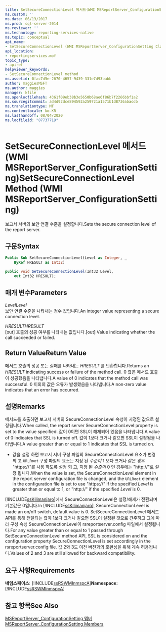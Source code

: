 ```yaml
---
title: SetSecureConnectionLevel 메서드(WMI MSReportServer_ConfigurationSetting) | Microsoft Docs
ms.custom: ''
ms.date: 06/13/2017
ms.prod: sql-server-2014
ms.reviewer: ''
ms.technology: reporting-services-native
ms.topic: conceptual
api_name:
- SetSecureConnectionLevel (WMI MSReportServer_ConfigurationSetting Class)
api_location:
- reportingservices.mof
topic_type:
- apiref
helpviewer_keywords:
- SetSecureConnectionLevel method
ms.assetid: 0fac7d5e-2670-4657-9439-331e7d93babb
author: maggiesMSFT
ms.author: maggies
manager: kfile
ms.openlocfilehash: 4361f09eb38b3e5650b68ae6f86b7f2266bbf1a2
ms.sourcegitcommit: ad4d92dce894592a259721a1571b1d8736abacdb
ms.translationtype: MT
ms.contentlocale: ko-KR
ms.lasthandoff: 08/04/2020
ms.locfileid: "87737719"
---
```

# <a name="setsecureconnectionlevel-method-wmi-msreportserver_configurationsetting"></a><span data-ttu-id="23a3a-102">SetSecureConnectionLevel 메서드(WMI MSReportServer_ConfigurationSetting)</span><span class="sxs-lookup"><span data-stu-id="23a3a-102">SetSecureConnectionLevel Method (WMI MSReportServer_ConfigurationSetting)</span></span>
  <span data-ttu-id="23a3a-103">보고서 서버의 보안 연결 수준을 설정합니다.</span><span class="sxs-lookup"><span data-stu-id="23a3a-103">Sets the secure connection level of the report server.</span></span>  
  
## <a name="syntax"></a><span data-ttu-id="23a3a-104">구문</span><span class="sxs-lookup"><span data-stu-id="23a3a-104">Syntax</span></span>  
  
```vb  
Public Sub SetSecureConnectionLevel(Level as Integer, _  
    ByRef HRESULT as Int32)  
```  
  
```csharp  
public void SetSecureConnectionLevel(Int32 Level,   
    out Int32 HRESULT);  
```  
  
## <a name="parameters"></a><span data-ttu-id="23a3a-105">매개 변수</span><span class="sxs-lookup"><span data-stu-id="23a3a-105">Parameters</span></span>  
 <span data-ttu-id="23a3a-106">*Level*</span><span class="sxs-lookup"><span data-stu-id="23a3a-106">*Level*</span></span>  
 <span data-ttu-id="23a3a-107">보안 연결 수준을 나타내는 정수 값입니다.</span><span class="sxs-lookup"><span data-stu-id="23a3a-107">An integer value representing a secure connection level.</span></span>  
  
 <span data-ttu-id="23a3a-108">*HRESULT*</span><span class="sxs-lookup"><span data-stu-id="23a3a-108">*HRESULT*</span></span>  
 <span data-ttu-id="23a3a-109">[out] 호출의 성공 여부를 나타내는 값입니다.</span><span class="sxs-lookup"><span data-stu-id="23a3a-109">[out] Value indicating whether the call succeeded or failed.</span></span>  
  
## <a name="return-value"></a><span data-ttu-id="23a3a-110">Return Value</span><span class="sxs-lookup"><span data-stu-id="23a3a-110">Return Value</span></span>  
 <span data-ttu-id="23a3a-111">메서드 호출의 성공 또는 실패를 나타내는 *HRESULT* 를 반환합니다.</span><span class="sxs-lookup"><span data-stu-id="23a3a-111">Returns an *HRESULT* indicating success or failure of the method call.</span></span> <span data-ttu-id="23a3a-112">0 값은 메서드 호출이 성공했음을 나타냅니다.</span><span class="sxs-lookup"><span data-stu-id="23a3a-112">A value of 0 indicates that the method call was successful.</span></span> <span data-ttu-id="23a3a-113">0 이외의 값은 오류가 발생했음을 나타냅니다.</span><span class="sxs-lookup"><span data-stu-id="23a3a-113">A non-zero value indicates that an error has occurred.</span></span>  
  
## <a name="remarks"></a><span data-ttu-id="23a3a-114">설명</span><span class="sxs-lookup"><span data-stu-id="23a3a-114">Remarks</span></span>  
 <span data-ttu-id="23a3a-115">메서드를 호출하면 보고서 서버의 SecureConnectionLevel 속성이 지정된 값으로 설정됩니다.</span><span class="sxs-lookup"><span data-stu-id="23a3a-115">When called, the report server SecureConnectionLevel property is set to the value specified.</span></span> <span data-ttu-id="23a3a-116">값이 0이면 SSL이 해제되어 있음을 나타냅니다.</span><span class="sxs-lookup"><span data-stu-id="23a3a-116">A value of 0 indicates that SSL is turned off.</span></span> <span data-ttu-id="23a3a-117">값이 1보다 크거나 같으면 SSL이 설정됨을 나타냅니다.</span><span class="sxs-lookup"><span data-stu-id="23a3a-117">A value greater than or equal to 1 indicates that SSL is turned on.</span></span>  
  
-   <span data-ttu-id="23a3a-118">값을 설정 하면 보고서 서버 구성 파일의 SecureConnectionLevel 요소가 변경 되 고 `URLRoot` 구성 파일의 요소는 지정 된 *수준이* 1 보다 크거나 같은 경우 "https://"를 사용 하도록 설정 되 고, 지정 된 *수준이* 0 인 경우에는 "http://"로 설정 됩니다.</span><span class="sxs-lookup"><span data-stu-id="23a3a-118">When the value is set, the SecureConnectionLevel element in the report server configuration file is changed, and the `URLRoot` element in the configuration file is set to use "https://" if the specified *Level* is greater than or equal to 1, or "http://" if the specified *Level* is 0.</span></span>  
  
 <span data-ttu-id="23a3a-119">[!INCLUDE[ssKilimanjaro](../../includes/sskilimanjaro-md.md)]에서 SecureConnectionLevel은 설정/해제가 전환되며 기본값은 0입니다.</span><span class="sxs-lookup"><span data-stu-id="23a3a-119">In [!INCLUDE[ssKilimanjaro](../../includes/sskilimanjaro-md.md)], SecureConnectionLevel is made an on/off switch, default value is 0.</span></span> <span data-ttu-id="23a3a-120">SetSecureConnectionLevel 메서드 API를 통해 전달되는 값이 1보다 크거나 같으면 SSL이 설정된 것으로 간주하고 그에 따라 구성 속성 SecureConnectionLevel이 rsreportserver.config 파일에서 설정됩니다.</span><span class="sxs-lookup"><span data-stu-id="23a3a-120">For any value greater than or equal to 1 passed through SetSecureConnectionLevel method API, SSL is considered on and the configuration property SecureConnectionLevel is set accordingly in the rsreportserver.config file.</span></span> <span data-ttu-id="23a3a-121">값 2와 3도 이전 버전과의 호환성을 위해 계속 허용됩니다.</span><span class="sxs-lookup"><span data-stu-id="23a3a-121">Values of 2 and 3 are still allowed for backward compatibility.</span></span>  
  
## <a name="requirements"></a><span data-ttu-id="23a3a-122">요구 사항</span><span class="sxs-lookup"><span data-stu-id="23a3a-122">Requirements</span></span>  
 <span data-ttu-id="23a3a-123">**네임스페이스:** [!INCLUDE[ssRSWMInmspcA](../../includes/ssrswminmspca-md.md)]</span><span class="sxs-lookup"><span data-stu-id="23a3a-123">**Namespace:** [!INCLUDE[ssRSWMInmspcA](../../includes/ssrswminmspca-md.md)]</span></span>  
  
## <a name="see-also"></a><span data-ttu-id="23a3a-124">참고 항목</span><span class="sxs-lookup"><span data-stu-id="23a3a-124">See Also</span></span>  
 [<span data-ttu-id="23a3a-125">MSReportServer_ConfigurationSetting 멤버</span><span class="sxs-lookup"><span data-stu-id="23a3a-125">MSReportServer_ConfigurationSetting Members</span></span>](msreportserver-configurationsetting-members.md)  
  
  
